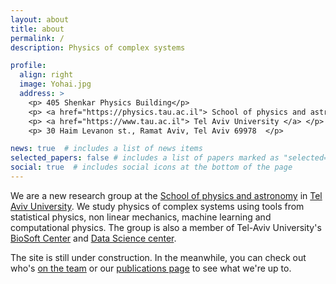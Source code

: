 ```yaml
---
layout: about
title: about
permalink: /
description: Physics of complex systems  

profile:
  align: right
  image: Yohai.jpg
  address: >
    <p> 405 Shenkar Physics Building</p>
    <p> <a href="https://physics.tau.ac.il"> School of physics and astronomy </a> </p>
    <p> <a href="https://www.tau.ac.il"> Tel Aviv University </a> </p>
    <p> 30 Haim Levanon st., Ramat Aviv, Tel Aviv 69978  </p>

news: true  # includes a list of news items
selected_papers: false # includes a list of papers marked as "selected={true}"
social: true  # includes social icons at the bottom of the page
---
```


We are a new research group at the [School of physics and astronomy](https://physics.tau.ac.il) in [Tel Aviv University](https://www.tau.ac.il). We study physics of complex systems using tools from statistical physics, non linear mechanics, machine learning and computational physics. The group is also a member of Tel-Aviv University's [BioSoft Center](https://www.biosoft.sites.tau.ac.il/) and [Data Science center](https://datascience.tau.ac.il/).

The site is still under construction. In the meanwhile, you can check out who's [on the team](./group) or our [publications page](./publications) to see what we're up to.

<!-- Link to your social media connections, too. This theme is set up to use [Font Awesome icons](http://fortawesome.github.io/Font-Awesome/){:target="\_blank"} and [Academicons](https://jpswalsh.github.io/academicons/){:target="\_blank"}, like the ones below. Add your Facebook, Twitter, LinkedIn, Google Scholar, or just disable all of them.
 -->